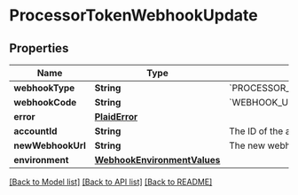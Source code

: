 # ProcessorTokenWebhookUpdate

## Properties
Name | Type | Description | Notes
------------ | ------------- | ------------- | -------------
**webhookType** | **String** | &#x60;PROCESSOR_TOKEN&#x60; | 
**webhookCode** | **String** | &#x60;WEBHOOK_UPDATE_ACKNOWLEDGED&#x60; | 
**error** | [**PlaidError**](PlaidError.md) |  | [optional] 
**accountId** | **String** | The ID of the account. | 
**newWebhookUrl** | **String** | The new webhook URL. | 
**environment** | [**WebhookEnvironmentValues**](WebhookEnvironmentValues.md) |  | 

[[Back to Model list]](../README.md#documentation-for-models) [[Back to API list]](../README.md#documentation-for-api-endpoints) [[Back to README]](../README.md)


